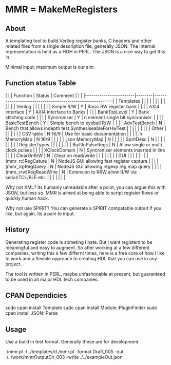 # MMR = MakeMeRegisters

## About

A templating tool to build Verilog register banks, C headers and other related files from a single description
file, generally JSON. The internal representation is held as a HOH in PERL. The JSON is a nice way to get this in.

Minimal input, maximum output is our aim.

## Function status Table

|               |           |  Function              | Status | Comment                                                  |
|               |           |------------------------|--------|----------------------------------------------------------|
| Templates     |           |                        |        |                                                          |
|               |           |                        |        |                                                          |
|               |  Verilog  |                        |        |                                                          |
|               |           |   Simple R/W           |   Y    | Basic RW register bank                                   |
|               |           |   AXI4 Interface       |   Y    | AXI4 interface to Banks                                  |
|               |           |   BankTopLevel         |   Y    | Bank stitching code                                      |
|               |           |   Syncroniser          |   Y    | n element single bit syncroniser.                        |
|               |           |   BasicTestBench       |   Y    | Simple bench to eyeball R/W.                             |
|               |           |   AdvTestBench         |   N    | Bench that allows indepth test.SynthesiseableForHwTest   |
|               |           |                        |        |                                                          |
|               |  Other    |                        |        |                                                          |
|               |           |   CSV table            | N 16/9 | Use for basic documentation                              |
|               |           |   .h MemoryMap         | N 16/9 |                                                          |
|               |           |   .json MemoryMap      |   N    |                                                          |
|               |           |   SpirtDesc            |   N    |                                                          |
|               |           |                        |        |                                                          |
| RegisterTypes |           |                        |        |                                                          |
|               |           |  BuiltInPulseRegs      |   N    | Allow single or multi clock pulses                       |
|               |           |  XClockDomain          |   N    | Syncroniser elements inserted in line                    |
|               |           |  ClearOnR/W            |   N    | Clear on read/write                                      |
|               |           |                        |        |                                                          |
| GUI           |           |                        |        |                                                          |
|               |           |  (mmr_rc)RegCature     |   N    | NodeJS GUI allowing fast register capture                |
|               |           |  (mmr_rq)RegQuery      |   N    | NodeJS GUI allowing regexp reg map query                 |
|               |           |  (mmr_rrw)RegReadWrite |   N    | Extension to RRW allow R/W via serial/TCL/BLE etc.       |
|               |           |                        |        |                                                          |

Why not XML? Its humanly unreadable after a point, you can argue this with JSON, but less so. MMR is aimed at 
being able to script register flows or quickly human hack.

Why not use SPIRIT? You can generate a SPIRIT compatable output if you like, but again, its a pain to input.

## History

Generating register code is someting I hate. But I want registers to be meaningful and easy to augment.
So after working at a few different companies, writing this a few differnt times, here is a free core
of how I like to work and a flexible approach to creating HDL that you can use in any project.

The tool is written in PERL, maybe unfashonable at present, but guaranteed to be used in all major HDL tech companies.

## CPAN Dependicies

sudo cpan install Template
sudo cpan install Module::PluginFinder
sudo cpan install JSON::Parse

## Usage

Use a build in test format. Generally these are for development.

./mmr.pl -t ./templates/d./mmr.pl -format Draft_005 -out ./../work/mmrOutputDir_003 -write ./../exampleOut.json



